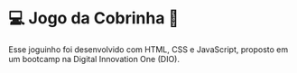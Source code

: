 # :computer: Jogo da Cobrinha :snake:

Esse joguinho foi desenvolvido com HTML, CSS e JavaScript, proposto em um bootcamp na Digital Innovation One (DIO).
